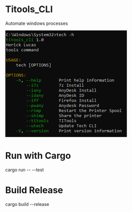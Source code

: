 # Titools_CLI
Automate windows processes

![Alt text](Titools_CLI.png)

# Run with Cargo
cargo run -- --test

# Build Release
cargo build --release
